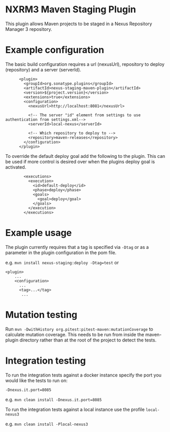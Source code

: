 <!--

    Sonatype Nexus (TM) Open Source Version
    Copyright (c) 2019-present Sonatype, Inc.
    All rights reserved. Includes the third-party code listed at http://links.sonatype.com/products/nexus/oss/attributions.

    This program and the accompanying materials are made available under the terms of the Eclipse Public License Version 1.0,
    which accompanies this distribution and is available at http://www.eclipse.org/legal/epl-v10.html.

    Sonatype Nexus (TM) Professional Version is available from Sonatype, Inc. "Sonatype" and "Sonatype Nexus" are trademarks
    of Sonatype, Inc. Apache Maven is a trademark of the Apache Software Foundation. M2eclipse is a trademark of the
    Eclipse Foundation. All other trademarks are the property of their respective owners.

-->
# NXRM3 Maven Staging Plugin

This plugin allows Maven projects to be staged in a Nexus Repository Manager 3 repository.

# Example configuration

The basic build configuration requires a url (nexusUrl), repository to deploy (repository) and a server (serverId).
```
      <plugin>
        <groupId>org.sonatype.plugins</groupId>
        <artifactId>nexus-staging-maven-plugin</artifactId>
        <version>${project.version}</version>
        <extensions>true</extensions>
        <configuration>
          <nexusUrl>http://localhost:8081</nexusUrl>
          
          <!-- The server "id" element from settings to use authentication from settings.xml-->
          <serverId>local-nexus</serverId>
         
          <!-- Which repository to deploy to -->
          <repository>maven-releases</repository>
        </configuration>
      </plugin>
```

To override the default deploy goal add the following to the plugin. This can be used if more control is desired over 
when the plugins deploy goal is activated. 

```
        <executions>
          <execution>
            <id>default-deploy</id>
            <phase>deploy</phase>
            <goals>
              <goal>deploy</goal>
            </goals>
          </execution>
        </executions>
```

# Example usage

The plugin currently requires that a tag is specified via ```-Dtag``` or as a parameter in the plugin configuration 
in the pom file.

e.g. ```mvn install nexus-staging:deploy -Dtag=test``` or 

```
<plugin>
    ...
    <configuration>
      ...
      <tag>...</tag>
       ...
```

# Mutation testing

Run ```mvn -DwithHistory org.pitest:pitest-maven:mutationCoverage``` to calculate mutation coverage. This needs to be 
run from inside the maven-plugin directory rather than at the root of the project to detect the tests.

# Integration testing

To run the integration tests against a docker instance specify the port you would like the tests to run on:

```-Dnexus.it.port=8085``` 

e.g. ```mvn clean install -Dnexus.it.port=8085```

To run the integration tests against a local instance use the profile ```local-nexus3```

e.g. ```mvn clean install -Plocal-nexus3```
